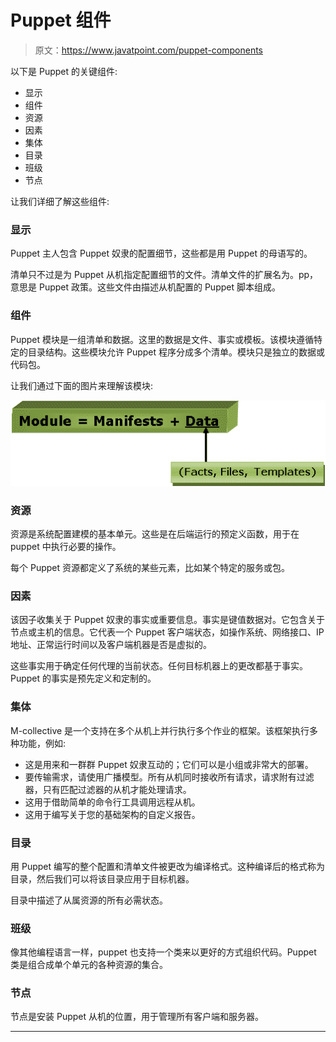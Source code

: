 # Puppet 组件

> 原文：<https://www.javatpoint.com/puppet-components>

以下是 Puppet 的关键组件:

*   显示
*   组件
*   资源
*   因素
*   集体
*   目录
*   班级
*   节点

让我们详细了解这些组件:

### 显示

Puppet 主人包含 Puppet 奴隶的配置细节，这些都是用 Puppet 的母语写的。

清单只不过是为 Puppet 从机指定配置细节的文件。清单文件的扩展名为。pp，意思是 Puppet 政策。这些文件由描述从机配置的 Puppet 脚本组成。

### 组件

Puppet 模块是一组清单和数据。这里的数据是文件、事实或模板。该模块遵循特定的目录结构。这些模块允许 Puppet 程序分成多个清单。模块只是独立的数据或代码包。

让我们通过下面的图片来理解该模块:

![Puppet Components](img/1209c238c992c4855d834dcc0b0d7394.png)

### 资源

资源是系统配置建模的基本单元。这些是在后端运行的预定义函数，用于在 puppet 中执行必要的操作。

每个 Puppet 资源都定义了系统的某些元素，比如某个特定的服务或包。

### 因素

该因子收集关于 Puppet 奴隶的事实或重要信息。事实是键值数据对。它包含关于节点或主机的信息。它代表一个 Puppet 客户端状态，如操作系统、网络接口、IP 地址、正常运行时间以及客户端机器是否是虚拟的。

这些事实用于确定任何代理的当前状态。任何目标机器上的更改都基于事实。Puppet 的事实是预先定义和定制的。

### 集体

M-collective 是一个支持在多个从机上并行执行多个作业的框架。该框架执行多种功能，例如:

*   这是用来和一群群 Puppet 奴隶互动的；它们可以是小组或非常大的部署。
*   要传输需求，请使用广播模型。所有从机同时接收所有请求，请求附有过滤器，只有匹配过滤器的从机才能处理请求。
*   这用于借助简单的命令行工具调用远程从机。
*   这用于编写关于您的基础架构的自定义报告。

### 目录

用 Puppet 编写的整个配置和清单文件被更改为编译格式。这种编译后的格式称为目录，然后我们可以将该目录应用于目标机器。

目录中描述了从属资源的所有必需状态。

### 班级

像其他编程语言一样，puppet 也支持一个类来以更好的方式组织代码。Puppet 类是组合成单个单元的各种资源的集合。

### 节点

节点是安装 Puppet 从机的位置，用于管理所有客户端和服务器。

* * *